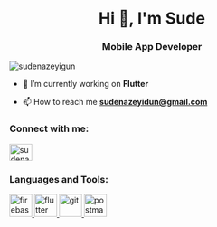 <h1 align="center">Hi 👋, I'm Sude</h1>
<h3 align="center">Mobile App Developer</h3>

<p align="left"> <img src="https://komarev.com/ghpvc/?username=sudenazeyigun&label=Profile%20views&color=0e75b6&style=flat" alt="sudenazeyigun" /> </p>

- 🔭 I’m currently working on **Flutter**

- 📫 How to reach me **sudenazeyidun@gmail.com**

<h3 align="left">Connect with me:</h3>
<p align="left">
<a href="https://linkedin.com/in/sudenazeyigun" target="blank"><img align="center" src="https://raw.githubusercontent.com/rahuldkjain/github-profile-readme-generator/master/src/images/icons/Social/linked-in-alt.svg" alt="sudenazeyigun" height="30" width="40" /></a>
</p>

<h3 align="left">Languages and Tools:</h3>
<p align="left"> <a href="https://firebase.google.com/" target="_blank" rel="noreferrer"> <img src="https://www.vectorlogo.zone/logos/firebase/firebase-icon.svg" alt="firebase" width="40" height="40"/> </a> <a href="https://flutter.dev" target="_blank" rel="noreferrer"> <img src="https://www.vectorlogo.zone/logos/flutterio/flutterio-icon.svg" alt="flutter" width="40" height="40"/> </a> <a href="https://git-scm.com/" target="_blank" rel="noreferrer"> <img src="https://www.vectorlogo.zone/logos/git-scm/git-scm-icon.svg" alt="git" width="40" height="40"/> </a> <a href="https://postman.com" target="_blank" rel="noreferrer"> <img src="https://www.vectorlogo.zone/logos/getpostman/getpostman-icon.svg" alt="postman" width="40" height="40"/> </a> </p>
